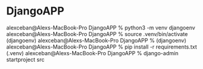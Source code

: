 # DjangoAPP

alexceban@Alexs-MacBook-Pro DjangoAPP % python3 -m venv djangoenv  
alexceban@Alexs-MacBook-Pro DjangoAPP % source .venv/bin/activate
(djangoenv) alexceban@Alexs-MacBook-Pro DjangoAPP % 
(djangoenv) alexceban@Alexs-MacBook-Pro DjangoAPP % pip install -r requirements.txt
(.venv) alexceban@Alexs-MacBook-Pro DjangoAPP % django-admin startproject src 
